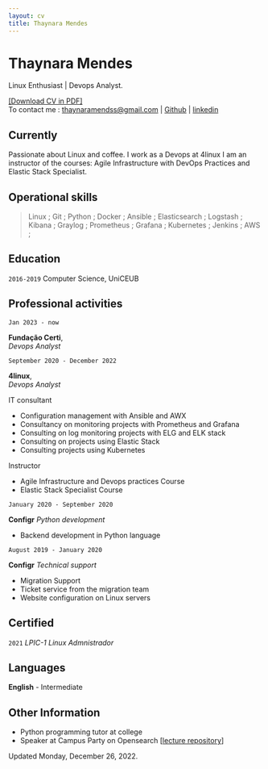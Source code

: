 ```yaml
---
layout: cv
title: Thaynara Mendes
---
```


# Thaynara Mendes
Linux Enthusiast | Devops Analyst.

<div id="webaddress">
<a href="https://thaycafe.github.io/cv/ThaynaraMendes_CV.pdf">[Download CV in PDF]</a>
</div>


<div id="webaddress">
To contact me : <a href="mailto:thaynaramendss@gmail.com">thaynaramendss@gmail.com</a>
| <a href="https://github.com/thaycafe">Github</a>
| <a href="https://www.linkedin.com/in/thaynaramendss/">linkedin</a>
</div>


## Currently

Passionate about Linux and coffee. I work as a Devops at 4linux I am an instructor of the courses: Agile Infrastructure with DevOps Practices and Elastic Stack Specialist.

## Operational skills

> Linux ; Git ; Python ; Docker ; Ansible ; Elasticsearch ; Logstash ; Kibana ; Graylog ; Prometheus ; Grafana ; Kubernetes ; Jenkins ; AWS ;


## Education

`2016-2019` Computer Science, UniCEUB


## Professional activities

`Jan 2023 - now`

__Fundação Certi__,   
_Devops Analyst_



`September 2020 - December 2022`

__4linux__,   
_Devops Analyst_

IT consultant
 - Configuration management with Ansible and AWX
 - Consultancy on monitoring projects with Prometheus and Grafana
 - Consulting on log monitoring projects with ELG and ELK stack
 - Consulting on projects using Elastic Stack
 - Consulting projects using Kubernetes

Instructor
 - Agile Infrastructure and Devops practices Course
 - Elastic Stack Specialist Course


`January 2020 - September 2020`

__Configr__
_Python development_

- Backend development in Python language


`August 2019 - January 2020`

__Configr__
_Technical support_

- Migration Support
- Ticket service from the migration team
- Website configuration on Linux servers



## Certified

`2021`  _LPIC-1 Linux Admnistrador_


## Languages

__English__ - Intermediate


## Other Information

- Python programming tutor at college
- Speaker at Campus Party on Opensearch [[lecture repository](https://github.com/thaycafe/opensearch_lab_CPGO)]

<div id="footer">
Updated Monday, December 26, 2022.
</div>

